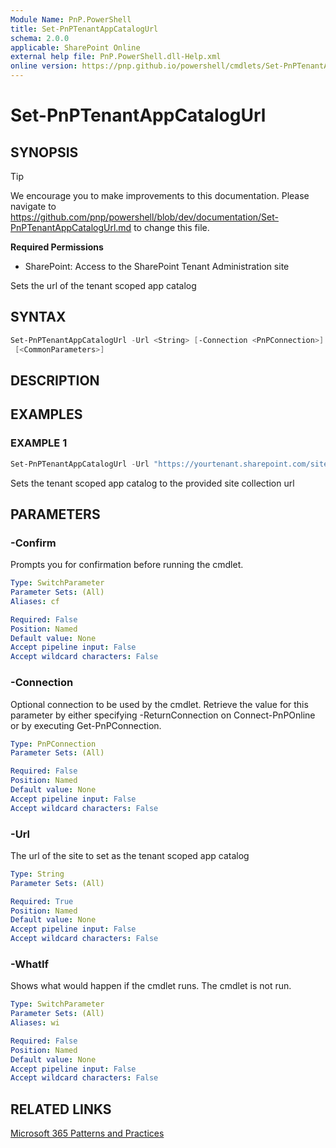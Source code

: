 ```yaml
---
Module Name: PnP.PowerShell
title: Set-PnPTenantAppCatalogUrl
schema: 2.0.0
applicable: SharePoint Online
external help file: PnP.PowerShell.dll-Help.xml
online version: https://pnp.github.io/powershell/cmdlets/Set-PnPTenantAppCatalogUrl.html
---
```

 
# Set-PnPTenantAppCatalogUrl

## SYNOPSIS

> [!TIP]
> We encourage you to make improvements to this documentation. Please navigate to https://github.com/pnp/powershell/blob/dev/documentation/Set-PnPTenantAppCatalogUrl.md to change this file.


**Required Permissions**

* SharePoint: Access to the SharePoint Tenant Administration site

Sets the url of the tenant scoped app catalog

## SYNTAX

```powershell
Set-PnPTenantAppCatalogUrl -Url <String> [-Connection <PnPConnection>]  
 [<CommonParameters>]
```

## DESCRIPTION

## EXAMPLES

### EXAMPLE 1
```powershell
Set-PnPTenantAppCatalogUrl -Url "https://yourtenant.sharepoint.com/sites/appcatalog"
```

Sets the tenant scoped app catalog to the provided site collection url

## PARAMETERS

### -Confirm
Prompts you for confirmation before running the cmdlet.

```yaml
Type: SwitchParameter
Parameter Sets: (All)
Aliases: cf

Required: False
Position: Named
Default value: None
Accept pipeline input: False
Accept wildcard characters: False
```

### -Connection
Optional connection to be used by the cmdlet. Retrieve the value for this parameter by either specifying -ReturnConnection on Connect-PnPOnline or by executing Get-PnPConnection.

```yaml
Type: PnPConnection
Parameter Sets: (All)

Required: False
Position: Named
Default value: None
Accept pipeline input: False
Accept wildcard characters: False
```

### -Url
The url of the site to set as the tenant scoped app catalog

```yaml
Type: String
Parameter Sets: (All)

Required: True
Position: Named
Default value: None
Accept pipeline input: False
Accept wildcard characters: False
```

### -WhatIf
Shows what would happen if the cmdlet runs. The cmdlet is not run.

```yaml
Type: SwitchParameter
Parameter Sets: (All)
Aliases: wi

Required: False
Position: Named
Default value: None
Accept pipeline input: False
Accept wildcard characters: False
```

## RELATED LINKS

[Microsoft 365 Patterns and Practices](https://aka.ms/m365pnp)

